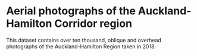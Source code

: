 # Aerial photographs of the Auckland-Hamilton Corridor region

This dataset contains over ten thousand, oblique and overhead photographs of the Auckland-Hamilton Region taken in 2018.
